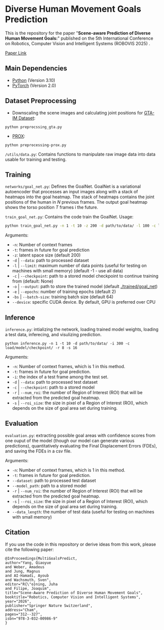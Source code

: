# Diverse Human Movement Goals Prediction
This is the repository for the paper "**Scene-aware Prediction of Diverse Human Movement Goals:**" published on the 5th International Conference on Robotics, Computer Vision and Intelligent Systems (ROBOVIS 2025) .

[Paper Link](https://link.springer.com/chapter/10.1007/978-3-032-00986-9_21)


## Main Dependencies
 * [Python](https://python.org) (Version 3.10)
 * [PyTorch](https://pytorch.org) (Version 2.0)


## Dataset Preprocessing
 * Downscaling the scene images and calculating joint positions for [GTA-IM Dataset](https://github.com/ZheC/GTA-IM-Dataset):

 ```
python preprocssing_gta.py
 ```
 

 * [PROX](https://prox.is.tue.mpg.de/):

 ```
 python preprocessing-prox.py
 ```

 `/utils/data.py`: Contains functions to manipulate raw image data into data usable for training and testing.

 ## Training

 `networks/goal_net.py`: Defines the GoalNet. GoalNet is a variational autoencoder that processes an input images along with a stack of heatmaps into the goal heatmap. The stack of heatmaps contains the joint positions of the human in $N$ previous frames. The output goal heatmap shows the torso position $T$ frames i the future.

`train_goal_net.py`: Contains the code train the GoalNet. Usage:

```bash
python train_goal_net.py -n 1 -t 10 -z 200 -d path/to/data/ -l 100 -c load/model/checkpoint/ -o model/output -e 8 -bs 128 --device cpu
```

Arguments:
* `-n`: Number of context frames
* `-t`: frames in future for goal prediction
* `-z`: latent space size (default 200)
* `-d` | `--data`: path to processed dataset
* `-l` | `--limit`: maximum number of data points (useful for testing on machines with small memory) (default -1 - use all data)
* `-c` | `--checkpoint`: path to a stored model checkpoint to continue training from (default: None)
* `-o` | `--output`: path to store the trained model (default [./trained/goal_net](./trained/goal_net/))
* `-e` | `--epochs`: number of training epochs (default 2)
* `-bs` | `--batch-size`: training batch size (default 64)
* `--device`: specific CUDA device. By default, GPU is preferred over CPU

## Inference
`inference.py`: intializing the network, loading trained model weights, loading a test data, inferecing, and visulizing prediction.

```
python inference.py -n 1 -t 10 -d path/to/data/ -i 300 -c load/model/checkpoint/ -r 8 -s 16
```

Arguments:
* `-n`: Number of context frames, which is 1 in this method.
* `-t`: frames in future for goal prediction.
* `-i`: the index of a test frame among the test set.
* `-d` | `--data`: path to processed test dataset
* `-c` | `--checkpoint`: path to a stored model
* `-r` | `--num_roi`: the number of Region of Interest (ROI) that will be extracted from the predicted goal heatmap.
* `-s` | `--roi_size`: the size in pixel of a Region of Interest (ROI), which depends on the size of goal area set during training.


## Evaluation
`evaluation.py`: extracting possible goal areas with confidence scores from one ouput of the model (though our model can generate various predictions), quantitatively evaluating the Final Displacement Errors (FDEs), and saving the FDEs in a csv file.

Arguments:
* `-n`: Number of context frames, which is 1 in this method.
* `-t`: frames in future for goal prediction.
*  `--dataset`: path to processed test dataset
* `--model_path`: path to a stored model
* `-r` | `--num_roi`: the number of Region of Interest (ROI) that will be extracted from the predicted goal heatmap.
* `-s` | `--roi_size`: the size in pixel of a Region of Interest (ROI), which depends on the size of goal area set during training.
* `--data_length`: the number of test data (useful for testing on machines with small memory)


## Citation
If you use the code in this repository or derive ideas from this work, please cite the following paper:
```
@InProceedings{MultiGoalsPredict,
author="Yang, Qiaoyue
and Weber, Amadeus
and Jung, Magnus
and AI-Hamadi, Ayoub
and Wachsmuth, Sven",
editor="R{\"o}ning, Juha
and Filipe, Joaquim",
title="Scene-Aware Prediction of Diverse Human Movement Goals",
booktitle="Robotics, Computer Vision and Intelligent Systems",
year="2026",
publisher="Springer Nature Switzerland",
address="Cham",
pages="312--327",
isbn="978-3-032-00986-9"
}
```
